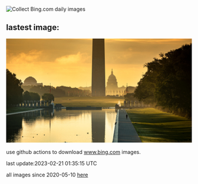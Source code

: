 ![Collect Bing.com daily images](https://github.com/counter2015/bing-daily-images/workflows/Collect%20Bing.com%20daily%20images/badge.svg)
## lastest image:
![](images/PresDayDC.jpg)

use github actions to download www.bing.com images.

last update:2023-02-21 01:35:15 UTC

all images since 2020-05-10 [here](https://github.com/counter2015/bing-daily-images/tree/master/images) 
